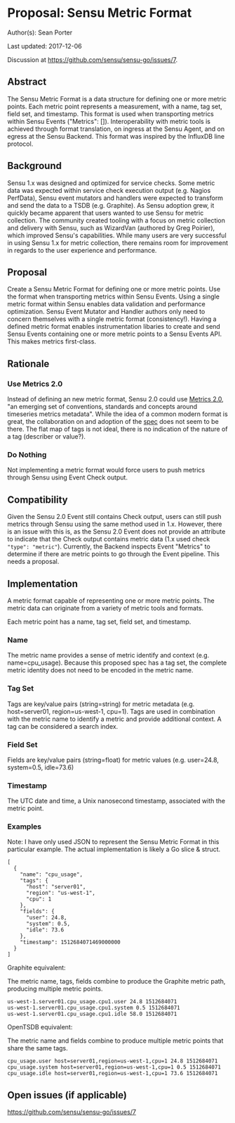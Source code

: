 # Proposal: Sensu Metric Format

Author(s): Sean Porter

Last updated: 2017-12-06

Discussion at https://github.com/sensu/sensu-go/issues/7.

## Abstract

The Sensu Metric Format is a data structure for defining one or more metric points. Each metric point represents a measurement, with a name, tag set, field set, and timestamp. This format is used when transporting metrics within Sensu Events ("Metrics": []). Interoperability with metric tools is achieved through format translation, on ingress at the Sensu Agent, and on egress at the Sensu Backend. This format was inspired by the InfluxDB line protocol.

## Background

Sensu 1.x was designed and optimized for service checks. Some metric data was expected within service check execution output (e.g. Nagios PerfData), Sensu event mutators and handlers were expected to transform and send the data to a TSDB (e.g. Graphite). As Sensu adoption grew, it quickly became apparent that users wanted to use Sensu for metric collection. The community created tooling with a focus on metric collection and delivery with Sensu, such as WizardVan (authored by Greg Poirier), which improved Sensu's capabilities. While many users are very successful in using Sensu 1.x for metric collection, there remains room for improvement in regards to the user experience and performance.

## Proposal

Create a Sensu Metric Format for defining one or more metric points. Use the format when transporting metrics within Sensu Events. Using a single metric format within Sensu enables data validation and performance optimization. Sensu Event Mutator and Handler authors only need to concern themselves with a single metric format (consistency!). Having a defined metric format enables instrumentation libaries to create and send Sensu Events containing one or more metric points to a Sensu Events API. This makes metrics first-class.

## Rationale

### Use Metrics 2.0

Instead of defining an new metric format, Sensu 2.0 could use [Metrics 2.0](http://metrics20.org/), "an emerging set of conventions, standards and concepts around timeseries metrics metadata". While the idea of a common modern format is great, the collaboration on and adoption of the [spec](http://metrics20.org/spec/) does not seem to be there. The flat map of tags is not ideal, there is no indication of the nature of a tag (describer or value?).

### Do Nothing

Not implementing a metric format would force users to push metrics through Sensu using Event Check output.

## Compatibility

Given the Sensu 2.0 Event still contains Check output, users can still push metrics through Sensu using the same method used in 1.x. However, there is an issue with this is, as the Sensu 2.0 Event does not provide an attribute to indicate that the Check output contains metric data (1.x used check `"type": "metric"`). Currently, the Backend inspects Event "Metrics" to determine if there are metric points to go through the Event pipeline. This needs a proposal.

## Implementation

A metric format capable of representing one or more metric points. The metric data can originate from a variety of metric tools and formats.

Each metric point has a name, tag set, field set, and timestamp.

### Name

The metric name provides a sense of metric identify and context (e.g. name=cpu_usage). Because this proposed spec has a tag set, the complete metric identity does not need to be encoded in the metric name.

### Tag Set

Tags are key/value pairs (string=string) for metric metadata (e.g. host=server01, region=us-west-1, cpu=1). Tags are used in combination with the metric name to identify a metric and provide additional context. A tag can be considered a search index.

### Field Set

Fields are key/value pairs (string=float) for metric values (e.g. user=24.8, system=0.5, idle=73.6)

### Timestamp

The UTC date and time, a Unix nanosecond timestamp, associated with the metric point.

### Examples

Note: I have only used JSON to represent the Sensu Metric Format in this particular example. The actual implementation is likely a Go slice & struct.

```
[
  {
    "name": "cpu_usage",
    "tags": {
      "host": "server01",
      "region": "us-west-1",
      "cpu": 1
    },
    "fields": {
      "user": 24.8,
      "system": 0.5,
      "idle": 73.6
    },
    "timestamp": 1512684071469000000
  }
]
```

Graphite equivalent:

The metric name, tags, fields combine to produce the Graphite metric path, producing multiple metric points.

```
us-west-1.server01.cpu_usage.cpu1.user 24.8 1512684071
us-west-1.server01.cpu_usage.cpu1.system 0.5 1512684071
us-west-1.server01.cpu_usage.cpu1.idle 58.0 1512684071
```

OpenTSDB equivalent:

The metric name and fields combine to produce multiple metric points that share the same tags.

```
cpu_usage.user host=server01,region=us-west-1,cpu=1 24.8 1512684071
cpu_usage.system host=server01,region=us-west-1,cpu=1 0.5 1512684071
cpu_usage.idle host=server01,region=us-west-1,cpu=1 73.6 1512684071
```

## Open issues (if applicable)

https://github.com/sensu/sensu-go/issues/7
